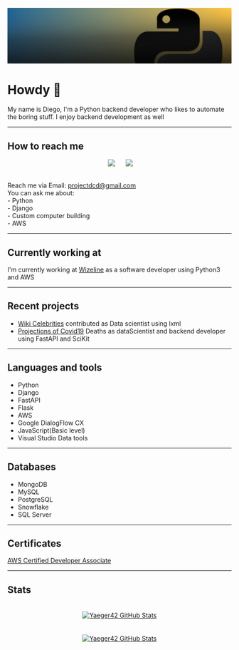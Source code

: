 <a href="https://github.com/Yaeger42/projections"><img src="./assets/banner.png"></a>
<p align="center">

# Howdy 🤠 
My name is Diego, I'm a Python backend developer who likes to automate the boring stuff. I enjoy backend development as well
</p>

***

## How to reach me
<p align="center">
&nbsp;&nbsp;&nbsp;&nbsp;
  <a href="https://www.linkedin.com/in/diego-casillas-duarte-93a0a017b/"><img src="https://img.shields.io/badge/linkedin-%230077B5.svg?&style=for-the-badge&logo=linkedin&logoColor=white" /></a>&nbsp;&nbsp;&nbsp;
  &nbsp;
  <a href="https://platzi.com/p/Yaeger42/"><img src="https://img.shields.io/badge/Platzi-98CA3F.svg?&style=for-the-badge&logo=platzi&logoColor=white" /></a>&nbsp;&nbsp;&nbsp;&nbsp;
</p>
<br>
Reach me via Email: <a href="mailto:projectdcd@gmail.com">projectdcd@gmail.com</a>
<br>
You can ask me about:
<br>
- Python
<br>
- Django
<br>
- Custom computer building
<br>
- AWS


***
## Currently working at
I'm currently working at <a href="https://www.wizeline.com">Wizeline</a> as a software developer using Python3 and AWS 

***
## Recent projects
- <a href="https://github.com/AbejaCruz/people-new-backend">Wiki Celebrities</a> contributed as Data scientist using lxml
- <a href="https://github.com/Yaeger42/projections">Projections of Covid19</a> Deaths  as dataScientist and backend developer using FastAPI and SciKit 

***
## Languages and tools
- Python
- Django
- FastAPI
- Flask
- AWS
- Google DialogFlow CX
- JavaScript(Basic level)
- Visual Studio Data tools

***
## Databases
- MongoDB
- MySQL
- PostgreSQL
- Snowflake
- SQL Server



***
## Certificates
<a href="https://www.credly.com/badges/db768e1f-4417-435e-b35c-fe45388606eb/public_url">AWS Certified Developer Associate</a>

***
## Stats
<br>

<div align="center">
<a href="https://github.com/Yaeger42">
  <img align="center" src="https://github-readme-stats.vercel.app/api/top-langs/?username=Yaeger42&theme=dracula&count_private=true&hide=css,blade" alt="Yaeger42 GitHub Stats" />

<br>
<br>
<br>
<a href="https://github.com/Yaeger42">
  <img align="center" src="https://github-readme-stats.vercel.app/api?username=Yaeger42&count_private=true&show_icons=true&line_height=27&theme=dracula" alt="Yaeger42 GitHub Stats"/>
</a>
</div>
